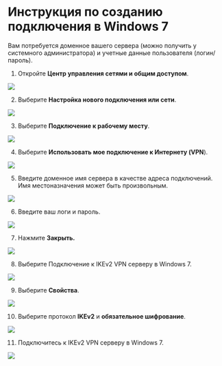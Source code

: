 # Инструкция по созданию подключения в Windows 7

Вам потребуется доменное вашего сервера \(можно получить у системного администратора\) и учетные данные пользователя \(логин/пароль\).

1. Откройте **Центр управления сетями и общим доступом**.  

![](../../../../.gitbook/assets/windows7-ikev2vpn-ru-1%20%282%29%20%282%29%20%282%29%20%282%29%20%282%29%20%282%29%20%282%29%20%282%29%20%282%29.png)

2. Выберите **Настройка нового подключения или сети**.  

![](../../../../.gitbook/assets/windows7-ikev2vpn-ru-2%20%281%29%20%282%29%20%282%29%20%282%29%20%282%29%20%282%29%20%282%29%20%282%29%20%283%29%20%283%29%20%283%29.png)

3. Выберите **Подключение к рабочему месту**.  

![](../../../../.gitbook/assets/windows7-ikev2vpn-ru-3%20%281%29.png)

4. Выберите **Использовать мое подключение к Интернету \(VPN**\).  

![](../../../../.gitbook/assets/windows7-ikev2vpn-ru-4%20%281%29%20%282%29%20%282%29%20%282%29%20%282%29%20%282%29%20%282%29%20%282%29%20%283%29%20%283%29%20%283%29.png)

5. Введите доменное имя сервера в качестве адреса подключений.  
Имя местоназначения может быть произвольным.

![](../../../../.gitbook/assets/windows7-ikev2vpn-ru-5%20%281%29%20%282%29%20%282%29%20%282%29.png)

6. Введите ваш логи и пароль.

![](../../../../.gitbook/assets/windows7-ikev2vpn-ru-6%20%281%29%20%282%29%20%282%29%20%282%29%20%282%29%20%282%29%20%282%29%20%282%29%20%283%29%20%283%29%20%283%29.png)

7. Нажмите **Закрыть.**  

![](../../../../.gitbook/assets/windows7-ikev2vpn-ru-7%20%282%29%20%282%29%20%282%29%20%282%29%20%282%29%20%282%29%20%282%29%20%282%29%20%282%29.png)

8. Выберите Подключение к IKEv2 VPN серверу в Windows 7.  

![](../../../../.gitbook/assets/windows7-ikev2vpn-ru-8%20%281%29.png)

9. Выберите **Свойства**.  

![](../../../../.gitbook/assets/windows7-ikev2vpn-ru-9%20%282%29%20%282%29%20%282%29%20%282%29%20%282%29%20%282%29%20%282%29%20%282%29%20%282%29%20%281%29.png)

10. Выберите протокол **IKEv2** и **обязательное шифрование**.  

![](../../../../.gitbook/assets/17072215.png)

11. Подключитесь к IKEv2 VPN серверу в Windows 7.  

![](../../../../.gitbook/assets/17072216.png)

